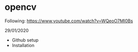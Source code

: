 # opencv

Following: https://www.youtube.com/watch?v=WQeoO7MI0Bs

29/01/2020
- Github setup
- Installation
